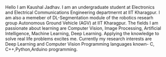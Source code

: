 Hello I am Kaushal Jadhav. I am an undergraduate student at Electronics and Electrical Communications Engineering departmernt at IIT Kharagpur.
I am also a memeber of DL-Segmentation module of the robotics researh group Autonomous Ground Vehicle (AGV) at IIT Kharagpur.
The fields I am passionate about learning are Computer Vision, Image Processing, Artificial Intelligence, Machine Learning, Deep Learning. Applying the knowledge to solve real life problems excites me. 
Currently my research interests are Deep Learning and Computer Vision
Programming languages known- C, C++,Python,Arduino programming.
